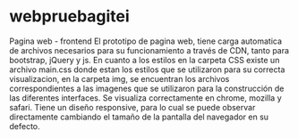 # webpruebagitei
Pagina web - frontend
El prototipo de pagina web, tiene carga automatica de archivos necesarios para su funcionamiento a través de CDN, tanto para bootstrap, jQuery y js.
En cuanto a los estilos en la carpeta CSS existe un archivo main.css donde estan los estilos que se utilizaron para su correcta visualizacion, en la carpeta img, se encuentran los archivos correspondientes a las imagenes que se utilizaron para la construcción de las diferentes interfaces.
Se visualiza correctamente en chrome, mozilla y safari.
Tiene un diseño responsive, para lo cual se puede observar directamente cambiando el tamaño de la pantalla del navegador en su defecto.

